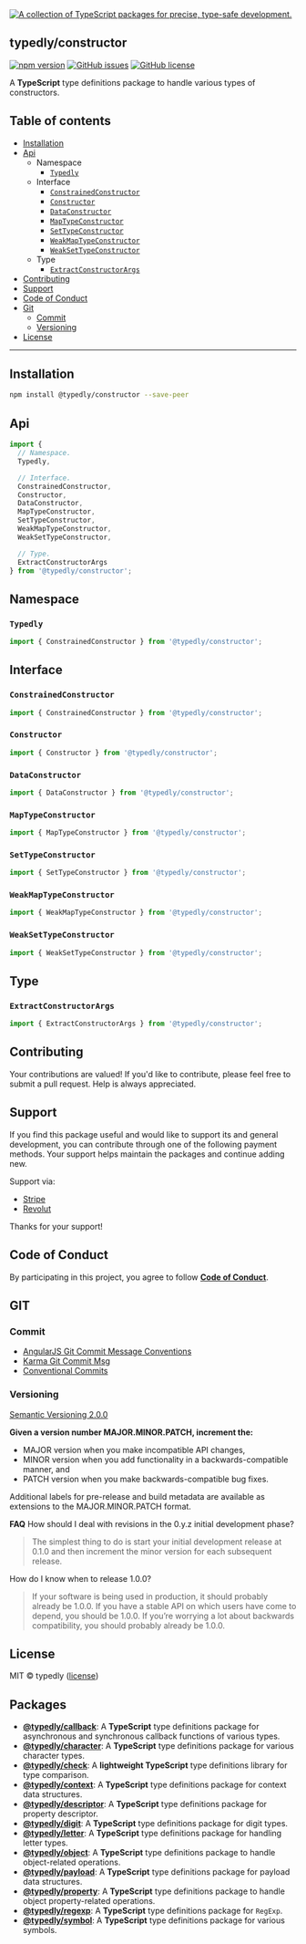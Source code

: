 <a href="https://github.com/typescript-package">
  <img
    src="https://avatars.githubusercontent.com/u/189665258?s=150&u=712e292bae048947d1f7d2020d7d38875c40e63a&v=4"
    title="A collection of TypeScript packages for precise, type-safe development."
  />
</a>

## typedly/constructor

<!-- npm badge -->
[![npm version][typedly-npm-badge-svg]][typedly-npm-badge]
[![GitHub issues][typedly-badge-issues]][typedly-issues]
[![GitHub license][typedly-badge-license]][typedly-license]

A **TypeScript** type definitions package to handle various types of constructors.

## Table of contents

- [Installation](#installation)
- [Api](#api)
  - Namespace
    - [`Typedly`](#typedly)
  - Interface
    - [`ConstrainedConstructor`](#constrainedconstructor)
    - [`Constructor`](#constructor)
    - [`DataConstructor`](#dataconstructor)
    - [`MapTypeConstructor`](#maptypeconstructor)
    - [`SetTypeConstructor`](#settypeconstructor)
    - [`WeakMapTypeConstructor`](#weakmaptypeconstructor)
    - [`WeakSetTypeConstructor`](#weaksettypeconstructor)
  - Type
    - [`ExtractConstructorArgs`](#extractconstructorargs)
- [Contributing](#contributing)
- [Support](#support)
- [Code of Conduct](#code-of-conduct)
- [Git](#git)
  - [Commit](#commit)
  - [Versioning](#versioning)
- [License](#license)

---

## Installation

```bash
npm install @typedly/constructor --save-peer
```

## Api

```typescript
import {
  // Namespace.
  Typedly,

  // Interface.
  ConstrainedConstructor,
  Constructor,
  DataConstructor,
  MapTypeConstructor,
  SetTypeConstructor,
  WeakMapTypeConstructor,
  WeakSetTypeConstructor,

  // Type.
  ExtractConstructorArgs
} from '@typedly/constructor';
```

## Namespace

### `Typedly`

```typescript
import { ConstrainedConstructor } from '@typedly/constructor';
```

## Interface

### `ConstrainedConstructor`

```typescript
import { ConstrainedConstructor } from '@typedly/constructor';
```

### `Constructor`

```typescript
import { Constructor } from '@typedly/constructor';
```

### `DataConstructor`

```typescript
import { DataConstructor } from '@typedly/constructor';
```

### `MapTypeConstructor`

```typescript
import { MapTypeConstructor } from '@typedly/constructor';
```

### `SetTypeConstructor`

```typescript
import { SetTypeConstructor } from '@typedly/constructor';
```

### `WeakMapTypeConstructor`

```typescript
import { WeakMapTypeConstructor } from '@typedly/constructor';
```

### `WeakSetTypeConstructor`

```typescript
import { WeakSetTypeConstructor } from '@typedly/constructor';
```

## Type

### `ExtractConstructorArgs`

```typescript
import { ExtractConstructorArgs } from '@typedly/constructor';
```

## Contributing

Your contributions are valued! If you'd like to contribute, please feel free to submit a pull request. Help is always appreciated.

## Support

If you find this package useful and would like to support its and general development, you can contribute through one of the following payment methods. Your support helps maintain the packages and continue adding new.

Support via:

- [Stripe](https://donate.stripe.com/dR614hfDZcJE3wAcMM)
- [Revolut](https://checkout.revolut.com/pay/048b10a3-0e10-42c8-a917-e3e9cb4c8e29)

Thanks for your support!

## Code of Conduct

By participating in this project, you agree to follow **[Code of Conduct](https://www.contributor-covenant.org/version/2/1/code_of_conduct/)**.

## GIT

### Commit

- [AngularJS Git Commit Message Conventions][git-commit-angular]
- [Karma Git Commit Msg][git-commit-karma]
- [Conventional Commits][git-commit-conventional]

### Versioning

[Semantic Versioning 2.0.0][git-semver]

**Given a version number MAJOR.MINOR.PATCH, increment the:**

- MAJOR version when you make incompatible API changes,
- MINOR version when you add functionality in a backwards-compatible manner, and
- PATCH version when you make backwards-compatible bug fixes.

Additional labels for pre-release and build metadata are available as extensions to the MAJOR.MINOR.PATCH format.

**FAQ**
How should I deal with revisions in the 0.y.z initial development phase?

> The simplest thing to do is start your initial development release at 0.1.0 and then increment the minor version for each subsequent release.

How do I know when to release 1.0.0?

> If your software is being used in production, it should probably already be 1.0.0. If you have a stable API on which users have come to depend, you should be 1.0.0. If you’re worrying a lot about backwards compatibility, you should probably already be 1.0.0.

## License

MIT © typedly ([license][typedly-license])

## Packages

- **[@typedly/callback](https://github.com/typedly/callback)**: A **TypeScript** type definitions package for asynchronous and synchronous callback functions of various types.
- **[@typedly/character](https://github.com/typedly/character)**: A **TypeScript** type definitions package for various character types.
- **[@typedly/check](https://github.com/typedly/check)**: A **lightweight TypeScript** type definitions library for type comparison.
- **[@typedly/context](https://github.com/typedly/context)**: A **TypeScript** type definitions package for context data structures.
- **[@typedly/descriptor](https://github.com/typedly/descriptor)**: A **TypeScript** type definitions package for property descriptor.
- **[@typedly/digit](https://github.com/typedly/digit)**: A **TypeScript** type definitions package for digit types.
- **[@typedly/letter](https://github.com/typedly/letter)**: A **TypeScript** type definitions package for handling letter types.
- **[@typedly/object](https://github.com/typedly/object)**: A **TypeScript** type definitions package to handle object-related operations.
- **[@typedly/payload](https://github.com/typedly/payload)**: A **TypeScript** type definitions package for payload data structures.
- **[@typedly/property](https://github.com/typedly/property)**: A **TypeScript** type definitions package to handle object property-related operations.
- **[@typedly/regexp](https://github.com/typedly/regexp)**: A **TypeScript** type definitions package for `RegExp`.
- **[@typedly/symbol](https://github.com/typedly/symbol)**: A **TypeScript** type definitions package for various symbols.

<!-- This package: typedly  -->
  <!-- GitHub: badges -->
  [typedly-badge-issues]: https://img.shields.io/github/issues/typedly/constructor
  [typedly-badge-forks]: https://img.shields.io/github/forks/typedly/constructor
  [typedly-badge-stars]: https://img.shields.io/github/stars/typedly/constructor
  [typedly-badge-license]: https://img.shields.io/github/license/typedly/constructor
  <!-- GitHub: badges links -->
  [typedly-issues]: https://github.com/typedly/constructor/issues
  [typedly-forks]: https://github.com/typedly/constructor/network
  [typedly-license]: https://github.com/typedly/constructor/blob/master/LICENSE
  [typedly-stars]: https://github.com/typedly/constructor/stargazers
<!-- This package -->

<!-- Package: typedly -->
  <!-- npm -->
  [typedly-npm-badge-svg]: https://badge.fury.io/js/@typedly%2Fconstructor.svg
  [typedly-npm-badge]: https://badge.fury.io/js/@typedly%2Fconstructor

<!-- GIT -->
[git-semver]: http://semver.org/

<!-- GIT: commit -->
[git-commit-angular]: https://gist.github.com/stephenparish/9941e89d80e2bc58a153
[git-commit-karma]: http://karma-runner.github.io/0.10/dev/git-commit-msg.html
[git-commit-conventional]: https://www.conventionalcommits.org/en/v1.0.0/
